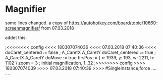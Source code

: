 # Magnifier
some lines changed. a copy of https://autohotkey.com/board/topic/10660-screenmagnifier/ from 07.03.2018 

addet this:

;<<<<<<<< config <<<< 180307074036 <<<< 07.03.2018 07:40:36 <<<<
doCaret_centered := false ; A_CaretX A_CaretY
doCaret_centered := true ; A_CaretX A_CaretY
doMove := true
firsPos := { x: 1939, y: 193, w: 2211, h: 1102 }
zoom = 3                ; initial magnification, 1..32
;>>>>>>>> config >>>> 180307074039 >>>> 07.03.2018 07:40:39 >>>>
#SingleInstance,force
....
....
